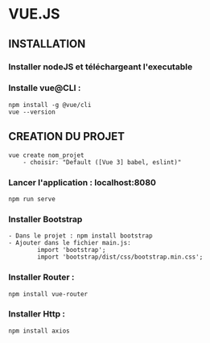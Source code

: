 # VUE.JS

## INSTALLATION
### Installer nodeJS et téléchargeant l'executable
### Installe vue@CLI : 
    npm install -g @vue/cli
    vue --version  

## CREATION DU PROJET
    vue create nom_projet 
        - choisir: "Default ([Vue 3] babel, eslint)"

### Lancer l'application : localhost:8080
    npm run serve
    
### Installer Bootstrap
    - Dans le projet : npm install bootstrap
    - Ajouter dans le fichier main.js:
            import 'bootstrap';
            import 'bootstrap/dist/css/bootstrap.min.css';

### Installer Router :
    npm install vue-router

### Installer Http :
    npm install axios


##